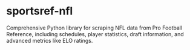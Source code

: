 # sportsref-nfl
Comprehensive Python library for scraping NFL data from Pro Football Reference, including schedules, player statistics, draft information, and advanced metrics like ELO ratings.
